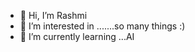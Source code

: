 - 👋 Hi, I’m Rashmi
- 👀 I’m interested in .......so many things :)
- 🌱 I’m currently learning ...AI 
 
